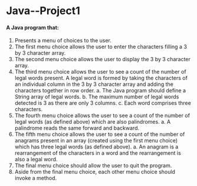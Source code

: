 # Java--Project1

#### A Java program that:

1. Presents a menu of choices to the user.
2. The first menu choice allows the user to enter the characters filling a 3 by 3 character array.
3. The second menu choice allows the user to display the 3 by 3 character array.
4. The third menu choice allows the user to see a count of the number of legal words present. A
legal word is formed by taking the characters of an individual column in the 3 by 3 character
array and adding the characters together in row order.
a. The Java program should define a String array of legal words.
b. The maximum number of legal words detected is 3 as there are only 3 columns.
c. Each word comprises three characters.
5. The fourth menu choice allows the user to see a count of the number of legal words (as defined
above) which are also palindromes.
a. A palindrome reads the same forward and backward.
6. The fifth menu choice allows the user to see a count of the number of anagrams present in an
array (created using the first menu choice) which has three legal words (as defined above).
a. An anagram is a rearrangement of the characters in a word and the rearrangement is
also a legal word.
7. The final menu choice should allow the user to quit the program.
8. Aside from the final menu choice, each other menu choice should invoke a method.
